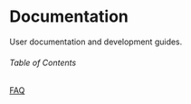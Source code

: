 # Documentation
User documentation and development guides.


###### Table of Contents

[FAQ](https://github.com/ModelSEED/Documentation/blob/master/faq.md)



